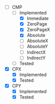 
- [ ] CMP
	- [ ] Implemented
		- [x] Immediate
		- [x] ZeroPage
		- [x] ZeroPageX
		- [x] Absolute
		- [ ] AbsoluteX
		- [ ] AbsoluteY
		- [ ] IndirectX
		- [ ] IndirectY
	- [ ] Tested
- [x] CPX
	- [x] Implemented
	- [x] Tested
- [x] CPY
	- [x] Implemented
	- [x] Tested